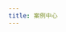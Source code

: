 ```yaml
---
title: 案例中心
---
```


<script setup>
  import TheShowCase from "@/views/showcase/TheShowCase.vue"
</script>

<TheShowCase />
